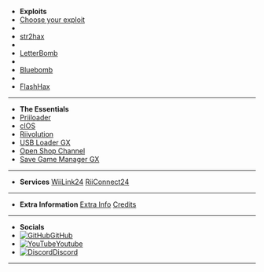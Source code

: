 - **Exploits**
- [Choose your exploit](/chooseyourexploit)
-
- [str2hax](/str2hax)
-
- [LetterBomb](/letterbomb)
-
- [Bluebomb](/bluebomb)
-
- [FlashHax](/flashhax)
---
- **The Essentials**
- [Priiloader](/priiloader)
- [cIOS](/cIOS)
- [Riivolution](/riivolution)
- [USB Loader GX](/ULGX)
- [Open Shop Channel](/OSC)
- [Save Game Manager GX](/sgmgx)
---
- **Services**
[WiiLink24](/WiiLink)
[RiiConnect24](/rc24)
---
- **Extra Information**
[Extra Info](/FAQ)
[Credits](/credits)
---
- **Socials**
- [![GitHub](https://icongr.am/simple/github.svg?color=808080&size=16)GitHub](https://github.com/zuper64/wii-homebrew)
- [![YouTube](https://icongr.am/simple/youtube.svg?color=808080&size=16)Youtube](https://www.youtube.com/@Zuper64)
- [![Discord](https://icongr.am/simple/discord.svg?color=808080&size=16)Discord](https://discord.gg/dK5rNaMhMt)
---
